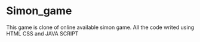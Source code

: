 # Simon_game
This game is clone  of online available simon game. All the code writed using HTML CSS and JAVA SCRIPT

